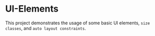 # UI-Elements

This project demonstrates the usage of some basic UI elements, `size classes`, and `auto layout constraints`.

